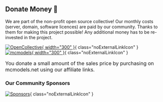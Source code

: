 ## Donate Money :money_with_wings:

We are part of the non-profit open source collective!
Our monthly costs (server, domain, software licences) are paid by our community. Thanks to them for making this project
possible!
Any additional money has to be re-invested in the project.

[![OpenCollective](https://opencollective.com/betonquest/donate/button@2x.png?color=blue){ width="300" }](https://opencollective.com/betonquest){ class="noExternalLinkIcon" }
[![mcmodels](https://github.com/BetonQuest/BetonQuest/blob/main/docs/_media/content/Participate/Overview/mcmodels.png?raw=true){ width="300" }](https://mcmodels.net/?wpam_id=3){ class="noExternalLinkIcon" }

<p style="font-size:medium;">You donate a small amount of the sales price by purchasing on mcmodels.net using our affiliate links. </p>

### Our Community Sponsors

[![Sponsors](https://opencollective.com/betonquest/backers.svg?&button=false&avatarHeight=70&width=1000)](https://opencollective.com/betonquest#category-CONTRIBUTE){ class="noExternalLinkIcon" }
